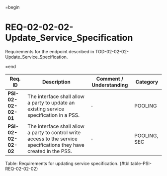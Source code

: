 =begin

# REQ-02-02-02-Update_Service_Specification

Requirements for the endpoint described in TOD-02-02-02-Update_Service_Specification.

=end

| Req. ID                        | Description                         | Comment / Understanding                  | Category                       |
| ------------------------------ | ----------------------------------- | ---------------------------------------- | ------------------------------ |
| __PSI-02-02-02-01__ | The interface shall allow a party to update an existing service specification in a PSS.                               | -                       | POOLING      |
| __PSI-02-02-02-02__ | The interface shall allow a party to control write access to the service specifications they have created in the PSS. | -                       | POOLING, SEC |

Table: Requirements for updating service specification. {#tbl:table-PSI-REQ-02-02-02}
